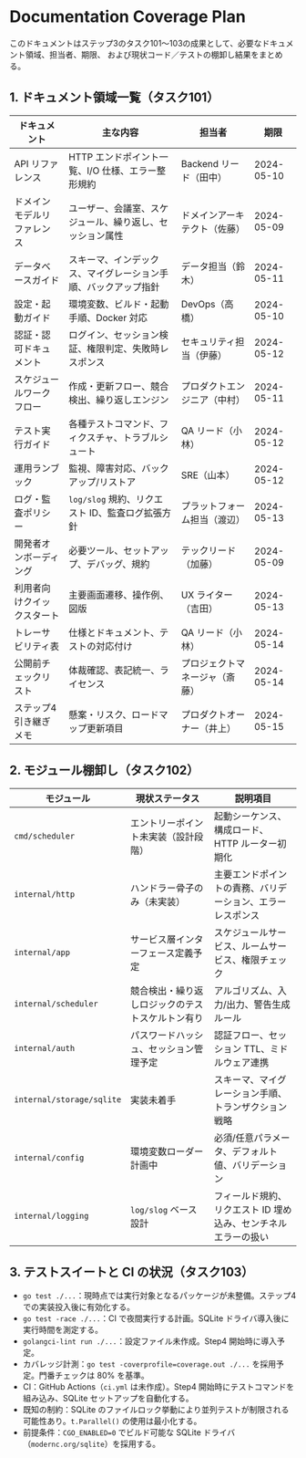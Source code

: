 # Documentation Coverage Plan

このドキュメントはステップ3のタスク101〜103の成果として、必要なドキュメント領域、担当者、期限、
および現状コード／テストの棚卸し結果をまとめる。

## 1. ドキュメント領域一覧（タスク101）

| ドキュメント | 主な内容 | 担当者 | 期限 |
| --- | --- | --- | --- |
| API リファレンス | HTTP エンドポイント一覧、I/O 仕様、エラー整形規約 | Backend リード（田中） | 2024-05-10 |
| ドメインモデルリファレンス | ユーザー、会議室、スケジュール、繰り返し、セッション属性 | ドメインアーキテクト（佐藤） | 2024-05-09 |
| データベースガイド | スキーマ、インデックス、マイグレーション手順、バックアップ指針 | データ担当（鈴木） | 2024-05-11 |
| 設定・起動ガイド | 環境変数、ビルド・起動手順、Docker 対応 | DevOps（高橋） | 2024-05-10 |
| 認証・認可ドキュメント | ログイン、セッション検証、権限判定、失敗時レスポンス | セキュリティ担当（伊藤） | 2024-05-12 |
| スケジュールワークフロー | 作成・更新フロー、競合検出、繰り返しエンジン | プロダクトエンジニア（中村） | 2024-05-11 |
| テスト実行ガイド | 各種テストコマンド、フィクスチャ、トラブルシュート | QA リード（小林） | 2024-05-12 |
| 運用ランブック | 監視、障害対応、バックアップ/リストア | SRE（山本） | 2024-05-12 |
| ログ・監査ポリシー | `log/slog` 規約、リクエスト ID、監査ログ拡張方針 | プラットフォーム担当（渡辺） | 2024-05-13 |
| 開発者オンボーディング | 必要ツール、セットアップ、デバッグ、規約 | テックリード（加藤） | 2024-05-09 |
| 利用者向けクイックスタート | 主要画面遷移、操作例、図版 | UX ライター（吉田） | 2024-05-13 |
| トレーサビリティ表 | 仕様とドキュメント、テストの対応付け | QA リード（小林） | 2024-05-14 |
| 公開前チェックリスト | 体裁確認、表記統一、ライセンス | プロジェクトマネージャ（斎藤） | 2024-05-14 |
| ステップ4引き継ぎメモ | 懸案・リスク、ロードマップ更新項目 | プロダクトオーナー（井上） | 2024-05-15 |

## 2. モジュール棚卸し（タスク102）

| モジュール | 現状ステータス | 説明項目 |
| --- | --- | --- |
| `cmd/scheduler` | エントリーポイント未実装（設計段階） | 起動シーケンス、構成ロード、HTTP ルーター初期化 |
| `internal/http` | ハンドラー骨子のみ（未実装） | 主要エンドポイントの責務、バリデーション、エラーレスポンス |
| `internal/app` | サービス層インターフェース定義予定 | スケジュールサービス、ルームサービス、権限チェック |
| `internal/scheduler` | 競合検出・繰り返しロジックのテストスケルトン有り | アルゴリズム、入力/出力、警告生成ルール |
| `internal/auth` | パスワードハッシュ、セッション管理予定 | 認証フロー、セッション TTL、ミドルウェア連携 |
| `internal/storage/sqlite` | 実装未着手 | スキーマ、マイグレーション手順、トランザクション戦略 |
| `internal/config` | 環境変数ローダー計画中 | 必須/任意パラメータ、デフォルト値、バリデーション |
| `internal/logging` | `log/slog` ベース設計 | フィールド規約、リクエスト ID 埋め込み、センチネルエラーの扱い |

## 3. テストスイートと CI の状況（タスク103）

- `go test ./...`：現時点では実行対象となるパッケージが未整備。ステップ4での実装投入後に有効化する。
- `go test -race ./...`：CI で夜間実行する計画。SQLite ドライバ導入後に実行時間を測定する。
- `golangci-lint run ./...`：設定ファイル未作成。Step4 開始時に導入予定。
- カバレッジ計測：`go test -coverprofile=coverage.out ./...` を採用予定。門番チェックは 80% を基準。
- CI：GitHub Actions（`ci.yml` は未作成）。Step4 開始時にテストコマンドを組み込み、SQLite セットアップを自動化する。
- 既知の制約：SQLite のファイルロック挙動により並列テストが制限される可能性あり。`t.Parallel()` の使用は最小化する。
- 前提条件：`CGO_ENABLED=0` でビルド可能な SQLite ドライバ（`modernc.org/sqlite`）を採用する。

